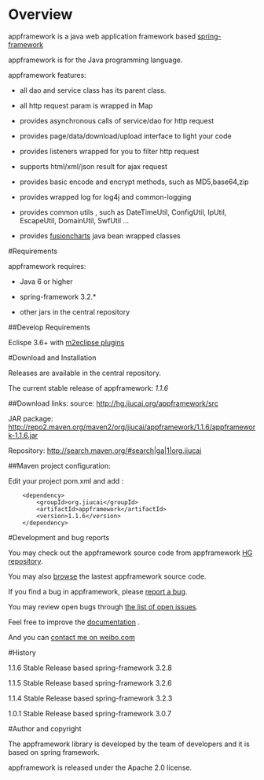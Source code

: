 # Overview

appframework is a java web application framework based [spring-framework](http://www.springsource.org/spring-framework)

appframework is for the Java programming language.

appframework features:
 * all dao and service class has its parent class.

 * all http request param is wrapped in Map

 * provides asynchronous calls of service/dao for http request

 * provides page/data/download/upload interface to light your code

 * provides listeners wrapped for you to filter http request

 * supports html/xml/json result for ajax request

 * provides basic encode and encrypt methods, such as MD5,base64,zip

 * provides wrapped log for log4j and common-logging

 * provides common utils , such as DateTimeUtil, ConfigUtil, IpUtil, EscapeUtil, DomainUtil, SwfUtil ...

 * provides [fusioncharts](http://www.fusioncharts.com/) java bean wrapped classes


#Requirements

appframework requires:

 * Java 6 or higher

 * spring-framework 3.2.*

 * other jars in the central repository


##Develop Requirements

Eclispe 3.6+ with [m2eclipse plugins](http://www.eclipse.org/m2e/download/)

#Download and Installation

Releases are available in the central repository.

The current stable release of appframework: *1.1.6*

##Download links:
source: http://hg.jiucai.org/appframework/src

JAR package: http://repo2.maven.org/maven2/org/jiucai/appframework/1.1.6/appframework-1.1.6.jar

Repository: http://search.maven.org/#search|ga|1|org.jiucai


##Maven project configuration:

Edit your project pom.xml and add :

```
    <dependency>
        <groupId>org.jiucai</groupId>
        <artifactId>appframework</artifactId>
        <version>1.1.6</version>
    </dependency>
```

#Development and bug reports

You may check out the appframework source code from appframework [HG repository](https://bitbucket.org/jiucai/appframework).

You may also [browse](http://hg.jiucai.org/appframework/src) the lastest appframework source code.

If you find a bug in appframework, please [report a bug](http://hg.jiucai.org/appframework/issues/new).

You may review open bugs through [the list of open issues](http://hg.jiucai.org/appframework/issues?status=new&status=open).


Feel free to improve the [documentation](http://code.google.com/p/appframework/w/list) .


And you can [contact me on weibo.com](http://weibo.com/forcer521)

#History

1.1.6 Stable Release based spring-framework 3.2.8

1.1.5 Stable Release based spring-framework 3.2.6

1.1.4 Stable Release based spring-framework 3.2.3

1.0.1 Stable Release based spring-framework 3.0.7

#Author and copyright

The appframework library is developed by the team of developers and it is based on spring framework.

appframework is released under the Apache 2.0 license.
